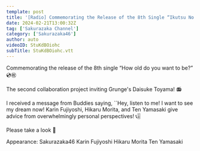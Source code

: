 ```yaml
---
template: post
title: '[Radio] Commemorating the Release of the 8th Single “Ikutsu No Koro Ni Modoritai Noka?”!'
date: 2024-02-21T13:00:32Z
tag: ['Sakurazaka Channel']
category: ['Sakurazaka46']
author: auto 
videoID: StuKdBOiohc
subTitle: StuKdBOiohc.vtt
---
```

Commemorating the release of the 8th single “How old do you want to be?” 💿㊗️

The second collaboration project inviting Grunge's Daisuke Toyama! 📻

I received a message from Buddies saying, ``Hey, listen to me! I want to see my dream now! Karin Fujiyoshi, Hikaru Morita, and Ten Yamasaki give advice from overwhelmingly personal perspectives! 📞🎚️

Please take a look 🌸


Appearance: Sakurazaka46 Karin Fujiyoshi Hikaru Morita Ten Yamasaki
